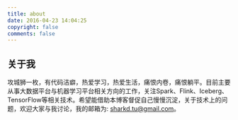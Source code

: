 ```yaml
---
title: about
date: 2016-04-23 14:04:25
copyright: false
comments: false
---
```

## 关于我

攻城狮一枚，有代码洁癖，热爱学习，热爱生活，痛恨内卷，痛恨躺平。目前主要从事大数据平台与机器学习平台相关方向的工作，关注Spark、Flink、Iceberg、TensorFlow等相关技术。希望能借助本博客督促自己慢慢沉淀，关于技术上的问题，欢迎大家与我讨论，我的邮箱为: sharkd.tu@gmail.com。
